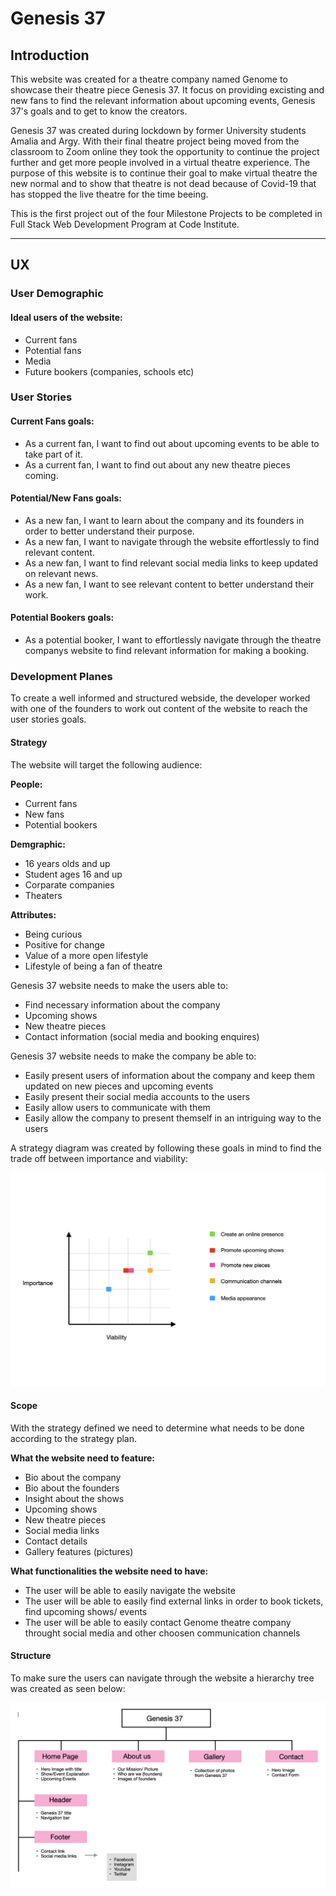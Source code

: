 # Genesis 37

## Introduction

This website was created for a theatre company named Genome to showcase their theatre piece Genesis 37. It focus on providing excisting and new fans to find the relevant information about upcoming events, Genesis 37's goals and to get to know the creators. 

Genesis 37 was created during lockdown by former University students Amalia and Argy. With their final theatre project being moved from the classroom to Zoom online they took the opportunity to continue the project further and get more people involved in a virtual theatre experience. The purpose of this website is to continue their goal to make virtual theatre the new normal and to show that theatre is not dead because of Covid-19 that has stopped the live theatre for the time beeing. 

This is the first project out of the four Milestone Projects to be completed in Full Stack Web Development Program at Code Institute. 
***

## UX

### User Demographic
#### Ideal users of the website:
- Current fans
- Potential fans
- Media
- Future bookers (companies, schools etc)

### User Stories
#### Current Fans goals:
- As a current fan, I want to find out about upcoming events to be able to take part of it.
- As a current fan, I want to find out about any new theatre pieces coming.

#### Potential/New Fans goals:
- As a new fan, I want to learn about the company and its founders in order to better understand their purpose. 
- As a new fan, I want to navigate through the website effortlessly to find relevant content. 
- As a new fan, I want to find relevant social media links to keep updated on relevant news.
- As a new fan, I want to see relevant content to better understand their work. 

#### Potential Bookers goals:
- As a potential booker, I want to effortlessly navigate through the theatre companys website to find relevant information for making a booking. 

### Development Planes

To create a well informed and structured webside, the developer worked with one of the founders to work out content of the website to reach the user stories goals. 

#### Strategy

The website will target the following audience:

 **People:**
 - Current fans
 - New fans
 - Potential bookers
 

 **Demgraphic:**
 - 16 years olds and up
 - Student ages 16 and up
 - Corparate companies
 - Theaters

 **Attributes:**
 - Being curious
 - Positive for change
 - Value of a more open lifestyle
 - Lifestyle of being a fan of theatre

Genesis 37 website needs to make the users able to:
- Find necessary information about the company
- Upcoming shows
- New theatre pieces
- Contact information (social media and booking enquires)

Genesis 37 website needs to make the company be able to:
- Easily present users of information about the company and keep them updated on new pieces and upcoming events
- Easily present their social media accounts to the users
- Easily allow users to communicate with them
- Easily allow the company to present themself in an intriguing way to the users

A strategy diagram was created by following these goals in mind to find the trade off between importance and viability:

![Strategy Diagram](readme-files/strategy-diagram.png)

#### Scope
With the strategy defined we need to determine what needs to be done according to the strategy plan. 

**What the website need to feature:**
- Bio about the company 
- Bio about the founders
- Insight about the shows
- Upcoming shows
- New theatre pieces
- Social media links
- Contact details
- Gallery features (pictures)

**What functionalities the website need to have:**
- The user will be able to easily navigate the website
- The user will be able to easily find external links in order to book tickets, find upcoming shows/ events
- The user will be able to easily contact Genome theatre company throught social media and other choosen communication channels

#### Structure
To make sure the users can navigate through the website a hierarchy tree was created as seen below:

![Structure Map](readme-files/structure-map.png)







